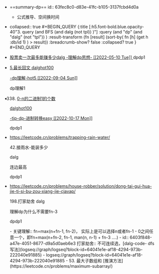 - ==summary-dp==
  id:: 63fec8c0-d83e-41fc-b105-3137fcbd4d0a
	- 公式推导、空间换时间
- collapsed:: true
  #+BEGIN_QUERY 
  {:title [:h5.font-bold.blue.opacity-40"3. query (and BFS (and dalg (not  tpl)) )"]
  :query (and "dp" (and "dalg" (not  "tpl")) )
  :result-transform (fn [result]
                          (sort-by(  fn [h]
                                    (get h :db/id 1)  ) > result))
  :breadcrumb-show?  false
  :collapsed? true
  }
  #+END_QUERY
- <html><a  class="alg-medium"       href=
  https://leetcode.cn/problems/gu-piao-de-zui-da-li-run-lcof/solution/mian-shi-ti-63-gu-piao-de-zui-da-li-run-dong-tai-2/><span class="width-55-hide bg-lightgray-del">
  股票卖一次最多能赚多少<span class="hide">dalg</span>
  <span class="gray subw9">
  -理解dp思想- <span class=" bg-green white  subw hblack hover"> [[2022-05-10 Tue]] </span>
  </span></span></a>  <a 
  class="indent1  subw8 blue    width-13-hide                                        " >dp</a><a 
  class="indent1 subw8 gray    width-18-hide  underline  DarkOrchid  " >dp</a><a 
  class="indent1 subw gray     width-3-hide  underline  red                  " >1</a>
  </html>
- <html><a  class="alg-medium"       href=
  https://leetcode.cn/problems/longest-palindromic-substring/submissions/
  ><span class="width-55-hide bg-lightgray-del">
  
  5.最长回文
  <span class="hide">dalg</span><span class="hide">hot100</span>
  <span class="gray subw9">
  
  -dp理解-hot5 <span class=" bg-green white  subw hblack hover"> [[2022-09-04 Sun]] </span>
  
  </span></span></a>  <a 
  class="indent1  subw8 blue    width-13-hide                                        " >dp</a><a 
  class="indent1 subw8 gray    width-18-hide  underline  DarkOrchid  " >理解</a><a 
  class="indent1 subw gray     width-3-hide  underline  red                  " >1</a>
  </html>
- <html><a  class="alg-2stars"       href=
  id:: 640556a9-e257-4bbe-bd18-4e33f1d8180e
  https://leetcode.cn/problems/counting-bits/solutions/627418/bi-te-wei-ji-shu-by-leetcode-solution-0t1i/
  
  ><span class="width-55-hide bg-lightgray-del">
  
  338. 0-n的二进制1的个数
  
  <span class="hide">dalg</span><span class="hide">hot100</span>
  <span class="gray subw9">
  
  -tip-dp-进制转换easy <span class=" bg-green white  subw hblack hover"> [[2022-10-17 Mon]] </span>
  
  </span></span></a>  <a 
  class="indent1  subw8 blue    width-13-hide                                        " >dp</a><a 
  class="indent1 subw8 gray    width-18-hide  underline  DarkOrchid  " >dp</a><a 
  class="indent1 subw gray     width-3-hide  underline  red                  " >1</a>
  </html>
- <html><a  class="alg-2stars"       href=
  id:: 640556a9-7812-45dc-b382-e1b07bfb855e
  
   https://leetcode.cn/problems/trapping-rain-water/
  
  ><span class="width-55-hide bg-lightgray-del">
  
  42.接雨水-能装多少
  
  <span class="hide">dalg</span>
  <span class="gray subw9">
  
  连边最高
  
  </span></span></a>  <a 
  class="indent1  subw8 blue    width-13-hide                                        " >dp</a><a 
  class="indent1 subw8 gray    width-18-hide  underline  DarkOrchid  " >dp</a><a 
  class="indent1 subw gray     width-3-hide  underline  red                  " >1</a>
  </html>
- <html><a  class="alg-2stars"       href=
  id:: b9201066-8fca-47d2-8c2e-c933942baa88
  
  https://leetcode.cn/problems/house-robber/solution/dong-tai-gui-hua-jie-ti-si-bu-zou-xiang-jie-cjavap/
  ><span class="width-55-hide bg-lightgray-del">
  
  198.打家劫舍 
  <span class="hide">dalg</span>
  <span class="gray subw9">
  
  理解dp为什么不需要fn-3
  
  </span></span></a>  <a 
  class="indent1  subw8 blue    width-13-hide                                        " >dp</a><a 
  class="indent1 subw8 gray    width-18-hide  underline  DarkOrchid  " >dp</a><a 
  class="indent1 subw gray     width-3-hide  underline  red                  " >1</a>
  </html>
	- 关键理解:: fn=max(n+fn-1, fn-2)， 实际上是可以选择n或者fn-1 - 0之间任意一个，即fn=max(n+fn-2, fn-1, man(n, n-1) + fn-3 ....)
	- id:: 6403f848-a47e-4051-8677-d9a5d0aeb6e3
	  打家劫舍:: 不可连续选，[dalg-code-   dfs写法](logseq://graph/logseq?block-id=64041e1e-af18-4294-973b-222040e91885)
		- logseq://graph/logseq?block-id=64041e1e-af18-4294-973b-222040e91885
	- 53. 最大子数组和 [推演方法](https://leetcode.cn/problems/maximum-subarray/)
